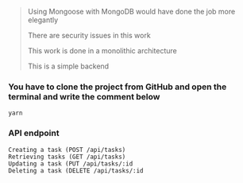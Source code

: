 > Using Mongoose with MongoDB would have done the job more elegantly
> 
> There are security issues in this work
> 
> This work is done in a monolithic architecture
> 
>This is a simple backend


### You have to clone the project from GitHub and open the terminal and write the comment below  
```
yarn
```

### API endpoint 
```
Creating a task (POST /api/tasks)
Retrieving tasks (GET /api/tasks)
Updating a task (PUT /api/tasks/:id
Deleting a task (DELETE /api/tasks/:id
```
